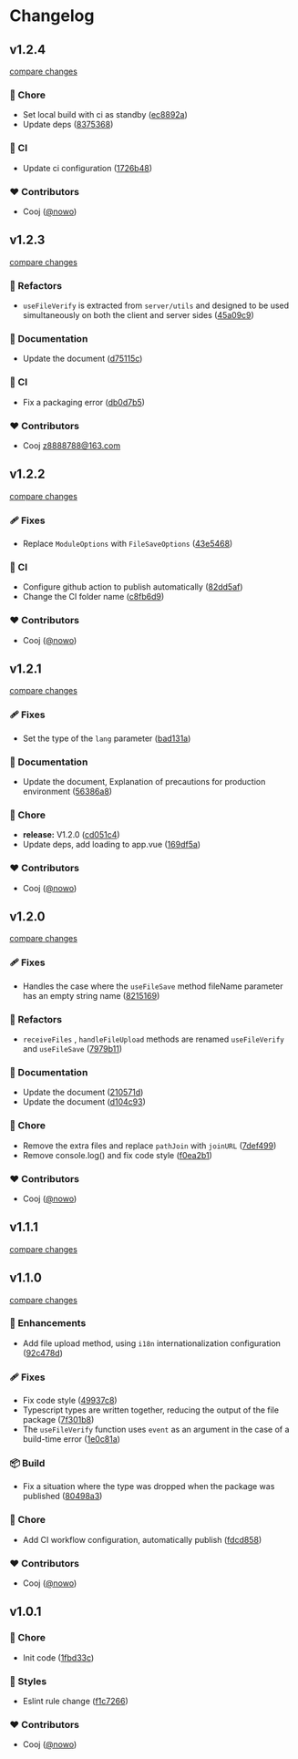 # Changelog


## v1.2.4

[compare changes](https://github.com/nowo/nuxt-file-save/compare/v1.2.3...v1.2.4)

### 🏡 Chore

- Set local build with ci as standby ([ec8892a](https://github.com/nowo/nuxt-file-save/commit/ec8892a))
- Update deps ([8375368](https://github.com/nowo/nuxt-file-save/commit/8375368))

### 🤖 CI

- Update ci configuration ([1726b48](https://github.com/nowo/nuxt-file-save/commit/1726b48))

### ❤️ Contributors

- Cooj ([@nowo](http://github.com/nowo))

## v1.2.3

[compare changes](https://github.com/nowo/nuxt-file-save/compare/v1.2.2...v1.2.3)

### 💅 Refactors

- `useFileVerify` is extracted from `server/utils` and designed to be used simultaneously on both the client and server sides ([45a09c9](https://github.com/nowo/nuxt-file-save/commit/45a09c9))

### 📖 Documentation

- Update the document ([d75115c](https://github.com/nowo/nuxt-file-save/commit/d75115c))

### 🤖 CI

- Fix a packaging error ([db0d7b5](https://github.com/nowo/nuxt-file-save/commit/db0d7b5))

### ❤️ Contributors

- Cooj <z8888788@163.com>

## v1.2.2

[compare changes](https://github.com/nowo/nuxt-file-save/compare/v1.2.1...v1.2.2)

### 🩹 Fixes

- Replace `ModuleOptions` with `FileSaveOptions` ([43e5468](https://github.com/nowo/nuxt-file-save/commit/43e5468))

### 🤖 CI

- Configure github action to publish automatically ([82dd5af](https://github.com/nowo/nuxt-file-save/commit/82dd5af))
- Change the CI folder name ([c8fb6d9](https://github.com/nowo/nuxt-file-save/commit/c8fb6d9))

### ❤️ Contributors

- Cooj ([@nowo](http://github.com/nowo))

## v1.2.1

[compare changes](https://github.com/nowo/nuxt-file-save/compare/v1.2.0...v1.2.1)

### 🩹 Fixes

- Set the type of the `lang` parameter ([bad131a](https://github.com/nowo/nuxt-file-save/commit/bad131a))

### 📖 Documentation

- Update the document, Explanation of precautions for production environment ([56386a8](https://github.com/nowo/nuxt-file-save/commit/56386a8))

### 🏡 Chore

- **release:** V1.2.0 ([cd051c4](https://github.com/nowo/nuxt-file-save/commit/cd051c4))
- Update deps, add loading to app.vue ([169df5a](https://github.com/nowo/nuxt-file-save/commit/169df5a))

### ❤️ Contributors

- Cooj ([@nowo](http://github.com/nowo))

## v1.2.0

[compare changes](https://github.com/nowo/nuxt-file-save/compare/v1.1.1...v1.2.0)

### 🩹 Fixes

- Handles the case where the `useFileSave` method fileName parameter has an empty string name ([8215169](https://github.com/nowo/nuxt-file-save/commit/8215169))

### 💅 Refactors

- `receiveFiles` , `handleFileUpload` methods are renamed `useFileVerify` and `useFileSave` ([7979b11](https://github.com/nowo/nuxt-file-save/commit/7979b11))

### 📖 Documentation

- Update the document ([210571d](https://github.com/nowo/nuxt-file-save/commit/210571d))
- Update the document ([d104c93](https://github.com/nowo/nuxt-file-save/commit/d104c93))

### 🏡 Chore

- Remove the extra files and replace `pathJoin` with `joinURL` ([7def499](https://github.com/nowo/nuxt-file-save/commit/7def499))
- Remove console.log() and fix code style ([f0ea2b1](https://github.com/nowo/nuxt-file-save/commit/f0ea2b1))

### ❤️ Contributors

- Cooj ([@nowo](http://github.com/nowo))

## v1.1.1

[compare changes](https://github.com/nowo/nuxt-file-save/compare/v1.1.1-0...v1.1.1)

## v1.1.0

[compare changes](https://github.com/nowo/nuxt-file-save/compare/v1.0.1...v1.1.0)

### 🚀 Enhancements

- Add file upload method, using `i18n` internationalization configuration ([92c478d](https://github.com/nowo/nuxt-file-save/commit/92c478d))

### 🩹 Fixes

- Fix code style ([49937c8](https://github.com/nowo/nuxt-file-save/commit/49937c8))
- Typescript types are written together, reducing the output of the file package ([7f301b8](https://github.com/nowo/nuxt-file-save/commit/7f301b8))
- The `useFileVerify` function uses `event` as an argument in the case of a build-time error ([1e0c81a](https://github.com/nowo/nuxt-file-save/commit/1e0c81a))

### 📦 Build

- Fix a situation where the type was dropped when the package was published ([80498a3](https://github.com/nowo/nuxt-file-save/commit/80498a3))

### 🏡 Chore

- Add CI workflow configuration, automatically publish ([fdcd858](https://github.com/nowo/nuxt-file-save/commit/fdcd858))

### ❤️ Contributors

- Cooj ([@nowo](http://github.com/nowo))

## v1.0.1


### 🏡 Chore

- Init code ([1fbd33c](https://github.com/your-org/nuxt-file-save/commit/1fbd33c))

### 🎨 Styles

- Eslint rule change ([f1c7266](https://github.com/your-org/nuxt-file-save/commit/f1c7266))

### ❤️ Contributors

- Cooj ([@nowo](http://github.com/nowo))

